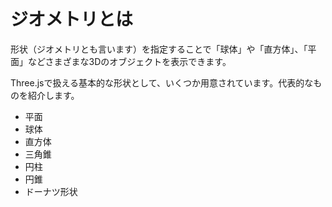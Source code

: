 # ジオメトリとは
形状（ジオメトリとも言います）を指定することで「球体」や「直方体」、「平面」などさまざまな3Dのオブジェクトを表示できます。

Three.jsで扱える基本的な形状として、いくつか用意されています。代表的なものを紹介します。

- 平面
- 球体
- 直方体
- 三角錐
- 円柱
- 円錐
- ドーナツ形状